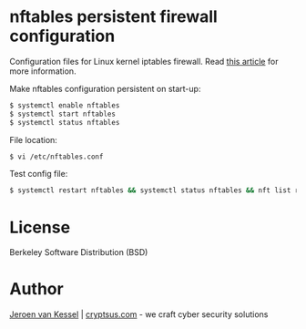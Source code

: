 # nftables persistent firewall configuration

Configuration files for Linux kernel iptables firewall. Read [this article](https://cryptsus.com/blog/advanced-perimeter-based-iptables-firewall-on-linux.html) for more information.

Make nftables configuration persistent on start-up:
```bash
$ systemctl enable nftables
$ systemctl start nftables
$ systemctl status nftables
```

File location:
```bash
$ vi /etc/nftables.conf
```

Test config file:
```bash
$ systemctl restart nftables && systemctl status nftables && nft list ruleset
```

# License
Berkeley Software Distribution (BSD)

# Author
[Jeroen van Kessel](https://twitter.com/jeroenvkessel) | [cryptsus.com](https://cryptsus.com) - we craft cyber security solutions
